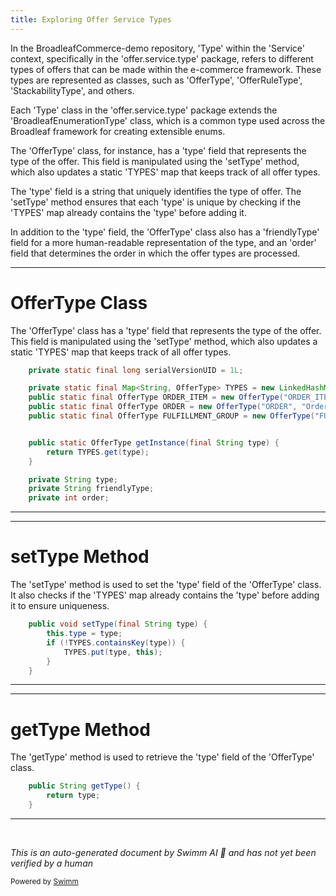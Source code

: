 ```yaml
---
title: Exploring Offer Service Types
---
```

In the BroadleafCommerce-demo repository, 'Type' within the 'Service' context, specifically in the 'offer.service.type' package, refers to different types of offers that can be made within the e-commerce framework. These types are represented as classes, such as 'OfferType', 'OfferRuleType', 'StackabilityType', and others.

Each 'Type' class in the 'offer.service.type' package extends the 'BroadleafEnumerationType' class, which is a common type used across the Broadleaf framework for creating extensible enums.

The 'OfferType' class, for instance, has a 'type' field that represents the type of the offer. This field is manipulated using the 'setType' method, which also updates a static 'TYPES' map that keeps track of all offer types.

The 'type' field is a string that uniquely identifies the type of offer. The 'setType' method ensures that each 'type' is unique by checking if the 'TYPES' map already contains the 'type' before adding it.

In addition to the 'type' field, the 'OfferType' class also has a 'friendlyType' field for a more human-readable representation of the type, and an 'order' field that determines the order in which the offer types are processed.

<SwmSnippet path="/core/broadleaf-framework/src/main/java/org/broadleafcommerce/core/offer/service/type/OfferType.java" line="32">

---

# OfferType Class

The 'OfferType' class has a 'type' field that represents the type of the offer. This field is manipulated using the 'setType' method, which also updates a static 'TYPES' map that keeps track of all offer types.

```java
    private static final long serialVersionUID = 1L;

    private static final Map<String, OfferType> TYPES = new LinkedHashMap<String, OfferType>();
    public static final OfferType ORDER_ITEM = new OfferType("ORDER_ITEM", "Order Item", 1000);
    public static final OfferType ORDER = new OfferType("ORDER", "Order", 2000);
    public static final OfferType FULFILLMENT_GROUP = new OfferType("FULFILLMENT_GROUP", "Fulfillment Group", 3000);


    public static OfferType getInstance(final String type) {
        return TYPES.get(type);
    }

    private String type;
    private String friendlyType;
    private int order;    
```

---

</SwmSnippet>

<SwmSnippet path="/core/broadleaf-framework/src/main/java/org/broadleafcommerce/core/offer/service/type/OfferType.java" line="58">

---

# setType Method

The 'setType' method is used to set the 'type' field of the 'OfferType' class. It also checks if the 'TYPES' map already contains the 'type' before adding it to ensure uniqueness.

```java
    public void setType(final String type) {
        this.type = type;
        if (!TYPES.containsKey(type)) {
            TYPES.put(type, this);
        }
    }
```

---

</SwmSnippet>

<SwmSnippet path="/core/broadleaf-framework/src/main/java/org/broadleafcommerce/core/offer/service/type/OfferType.java" line="65">

---

# getType Method

The 'getType' method is used to retrieve the 'type' field of the 'OfferType' class.

```java
    public String getType() {
        return type;
    }
```

---

</SwmSnippet>

&nbsp;

*This is an auto-generated document by Swimm AI 🌊 and has not yet been verified by a human*

<SwmMeta version="3.0.0" repo-id="Z2l0aHViJTNBJTNBQnJvYWRsZWFmQ29tbWVyY2UtZGVtbyUzQSUzQWdpbGFkbmF2b3Q=" repo-name="BroadleafCommerce-demo" doc-type="overview"><sup>Powered by [Swimm](/)</sup></SwmMeta>
